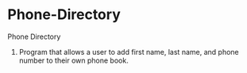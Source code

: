 # Phone-Directory
Phone Directory
1. Program that allows a user to add first name, last name, and phone number to their own phone book.
